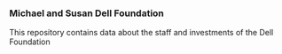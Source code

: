 ### Michael and Susan Dell Foundation

This repository contains data about the staff and investments of the Dell Foundation
